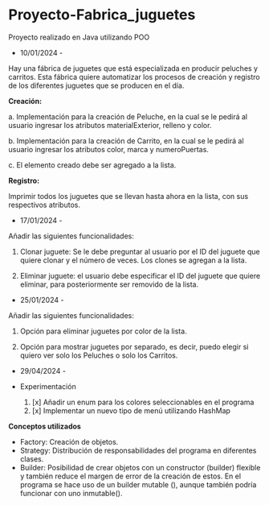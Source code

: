 # Proyecto-Fabrica_juguetes

Proyecto realizado en Java utilizando POO

- 10/01/2024 -

Hay una fábrica de juguetes que está especializada en producir peluches y carritos.
Esta fábrica quiere automatizar los procesos de creación y registro de los diferentes juguetes que se producen en el día.

**Creación:**

a. Implementación para la creación de Peluche, en la cual se le pedirá al
usuario ingresar los atributos materialExterior, relleno y color.

b. Implementación para la creación de Carrito, en la cual se le pedirá al
usuario ingresar los atributos color, marca y numeroPuertas.

c. El elemento creado debe ser agregado a la lista.

**Registro:**

Imprimir todos los juguetes que se llevan hasta ahora en la lista, con
sus respectivos atributos.

- 17/01/2024 -

Añadir las siguientes funcionalidades: 

1. Clonar juguete: Se le debe preguntar al usuario por el ID del juguete que quiere clonar y el número de veces. Los clones se agregan a la lista.

2. Eliminar juguete: el usuario debe especificar el ID del juguete que quiere eliminar, para posteriormente ser removido de la lista.

- 25/01/2024 -

Añadir las siguientes funcionalidades:

1. Opción para eliminar juguetes por color de la lista.

2. Opción para mostrar juguetes por separado, es decir, puedo elegir si quiero ver solo los Peluches o solo los Carritos.

- 29/04/2024 - 
- Experimentación

  1. [x] Añadir un enum para los colores seleccionables en el programa
  2. [x] Implementar un nuevo tipo de menú utilizando HashMap

**Conceptos utilizados**

- Factory: Creación de objetos.
- Strategy: Distribución de responsabilidades del programa en diferentes clases.
- Builder: Posibilidad de crear objetos con un constructor (builder) flexible y también reduce el margen de error de la creación de estos.
           En el programa se hace uso de un builder mutable (), aunque también podría funcionar con uno inmutable().